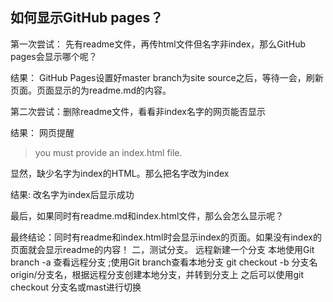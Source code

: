 ## 如何显示GitHub pages？


第一次尝试：
先有readme文件，再传html文件但名字非index，那么GitHub pages会显示哪个呢？

结果：
GitHub Pages设置好master branch为site source之后，等待一会，刷新页面。页面显示的为readme.md的内容。

第二次尝试：删除readme文件，看看非index名字的网页能否显示

结果：
网页提醒
> you must provide an index.html file. 

显然，缺少名字为index的HTML。那么把名字改为index

结果: 改名字为index后显示成功


最后，如果同时有readme.md和index.html文件，那么会怎么显示呢？


最终结论：同时有readme和index.html时会显示index的页面。如果没有index的页面就会显示readme的内容！
二，测试分支。
远程新建一个分支
本地使用Git branch -a 查看远程分支 ;使用Git branch查看本地分支
git checkout -b 分支名 origin/分支名，根据远程分支创建本地分支，并转到分支上
之后可以使用git checkout 分支名或mast进行切换

